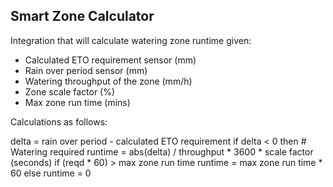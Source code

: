 ## Smart Zone Calculator

Integration that will calculate watering zone runtime given:

- Calculated ETO requirement sensor (mm)
- Rain over period sensor (mm)
- Watering throughput of the zone (mm/h)
- Zone scale factor (%)
- Max zone run time (mins)

Calculations as follows:

delta = rain over period - calculated ETO requirement
if delta < 0 then
    # Watering required
    runtime = abs(delta) / throughput * 3600 * scale factor (seconds)
    if (reqd * 60) > max zone run time
        runtime = max zone run time * 60
else
    runtime = 0

